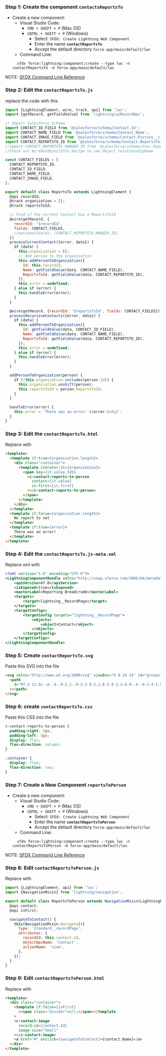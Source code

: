 ### Step 1: Create the component `contactsReportsTo`

- Create a new component:
  - Visual Studio Code:
    - `CMD + SHIFT + P` (Mac OS)
    - `CNTRL + SHIFT + P` (Windows)
      - Select: `SFDX: Create Lightning Web Component`
      - Enter the name **`contactReportsTo`**
      - Accept the default directory `force-app/main/default/lwc`
  - Command Line:
  ```
    sfdx force:lightning:component:create --type lwc -n contactReportsTo -d force-app/main/default/lwc
  ```

NOTE: [SFDX Command Line Reference](https://developer.salesforce.com/docs/atlas.en-us.sfdx_cli_reference.meta/sfdx_cli_reference/)

### Step 2: Edit the `contactReportsTo.js`

replace the code with this

```javascript
import {LightningElement, wire, track, api} from 'lwc';
import {getRecord, getFieldValue} from 'lightning/uiRecordApi';

// Import Salesforce Schema
import CONTACT_ID_FIELD from '@salesforce/schema/Contact.Id';
import CONTACT_NAME_FIELD from '@salesforce/schema/Contact.Name';
import CONTACT_IMAGE_FIELD from '@salesforce/schema/Contact.Picture__c';
import CONTACT_REPORTSTO_ID from '@salesforce/schema/Contact.ReportsToId';
//import CONTACT_REPORTSTO_MANGER_ID from '@salesforce/schema/User.ReportsToId.ReportsToId.Name';
//Check out WireGetObjectInfo Recipe to see Object relationshipName

const CONTACT_FIELDS = [
  CONTACT_REPORTSTO_ID,
  CONTACT_ID_FIELD,
  CONTACT_NAME_FIELD,
  CONTACT_IMAGE_FIELD,
];

export default class ReportsTo extends LightningElement {
  @api recordId;
  @track organization = [];
  @track reportsToId;

  // Find if the current Contact has a ReportsToId
  @wire(getRecord, {
    recordId: '$recordId',
    fields: CONTACT_FIELDS,
    //optionalFields: [CONTACT_REPORTSTO_MANGER_ID]
  })
  processCurrentContact({error, data}) {
    if (data) {
      this.organization = [];
      // Add person to the organization
      this.addPersonToOrganization({
        Id: this.recordId,
        Name: getFieldValue(data, CONTACT_NAME_FIELD),
        ReportsToId: getFieldValue(data, CONTACT_REPORTSTO_ID),
      });
      this.error = undefined;
    } else if (error) {
      this.handleError(error);
    }
  }

  @wire(getRecord, {recordId: '$reportsToId', fields: CONTACT_FIELDS})
  processRecursiveContacts({error, data}) {
    if (data) {
      this.addPersonToOrganization({
        Id: getFieldValue(data, CONTACT_ID_FIELD),
        Name: getFieldValue(data, CONTACT_NAME_FIELD),
        ReportsToId: getFieldValue(data, CONTACT_REPORTSTO_ID),
      });
      this.error = undefined;
    } else if (error) {
      this.handleError(error);
    }
  }

  addPersonToOrganization(person) {
    if (!this.organization.includes(person.Id)) {
      this.organization.unshift(person);
      this.reportsToId = person.ReportsToId;
    }
  }

  handleError(error) {
    this.error = `There was an error: ${error.body}`;
  }
}
```

### Step 3: Edit the `contactReportsTo.html`

Replace with

```html
<template>
  <template if:true={organization.length}>
    <div class="container">
      <template iterator:it={organization}>
        <span key={it.value.Id}>
          <c-contact-reports-to-person
            contact={it.value}
            is-first={it.first}
          ></c-contact-reports-to-person>
        </span>
      </template>
    </div>
  </template>
  <template if:false={organization.length}>
    No report to set
  </template>
  <template if:true={error}>
    There was an error!
  </template>
</template>
```

### Step 4: Edit the `contactReportsTo.js-meta.xml`

Replace xml with

```xml
<?xml version="1.0" encoding="UTF-8"?>
<LightningComponentBundle xmlns="http://soap.sforce.com/2006/04/metadata" fqn="reportsTo">
    <apiVersion>47.0</apiVersion>
    <isExposed>true</isExposed>
    <masterLabel>Reporting Breadcrumb</masterLabel>
    <targets>
        <target>lightning__RecordPage</target>
    </targets>
    <targetConfigs>
        <targetConfig targets="lightning__RecordPage">
            <objects>
                <object>Contact</object>
            </objects>
        </targetConfig>
    </targetConfigs>
</LightningComponentBundle>
```

### Step 5: Create `contactReportsTo.svg`

Paste this SVG into the file

```html
<svg xmlns="http://www.w3.org/2000/svg" viewBox="0 0 24 24" id="groups">
  <path
    d="M7.3 12.9c-.6-.9-.9-2.1-.9-3.3 0-2.1.8-3.9 2.2-4.9-.4-.9-1.4-1.5-2.6-1.5-2 0-3.1 1.7-3.1 3.6 0 1 .3 1.9 1 2.5.3.3.7.8.7 1.3s-.2.9-1.4 1.4c-1.6.7-3.2 1.8-3.2 3.3 0 1 .7 1.8 1.7 1.8h1.5c.2 0 .4-.2.6-.4.7-1.3 2.1-2.2 3.3-2.8.4-.1.5-.7.2-1zm13.5-.9c-1.1-.5-1.3-.9-1.3-1.4s.3-1 .7-1.3c.7-.7 1-1.5 1-2.5 0-1.9-1.1-3.6-3.2-3.6-1.2 0-2.1.6-2.6 1.5 1.4 1 2.2 2.8 2.2 4.9 0 1.2-.3 2.4-.9 3.3-.3.4-.1.9.2 1 1.2.6 2.6 1.5 3.3 2.8.2.2.4.4.6.4h1.5c1 0 1.7-.8 1.7-1.8 0-1.5-1.5-2.6-3.2-3.3zm-5.7 3.4c-1.3-.6-1.5-1.1-1.5-1.6 0-.6.4-1.1.8-1.4.7-.7 1.2-1.7 1.2-2.8 0-2.1-1.3-3.9-3.6-3.9S8.5 7.5 8.5 9.6c0 1.1.5 2.1 1.2 2.8.4.4.8.9.8 1.4 0 .6-.2 1-1.5 1.6-1.8.8-3.6 1.6-3.6 3.3 0 1.1.8 2 1.8 2h9.6c1.1 0 1.9-.9 1.9-2 0-1.6-1.8-2.5-3.6-3.3z"
  ></path>
</svg>
```

### Step 6: create `contactReportsTo.css`

Paste this CSS into the file

```css
c-contact-reports-to-person {
  padding-right: 5px;
  padding-left: 5px;
  display: flex;
  flex-direction: column;
}

.container {
  display: flex;
  flex-direction: row;
}
```

### Step 7: Create a New Component `reportsToPerson`

- Create a new component:
  - Visual Studio Code:
    - `CMD + SHIFT + P` (Mac OS)
    - `CNTRL + SHIFT + P` (Windows)
      - Select: `SFDX: Create Lightning Web Component`
      - Enter the name **`contactReportsToPerson`**
      - Accept the default directory `force-app/main/default/lwc`
  - Command Line:
  ```
    sfdx force:lightning:component:create --type lwc -n contactReportsToPerson -d force-app/main/default/lwc
  ```

NOTE: [SFDX Command Line Reference](https://developer.salesforce.com/docs/atlas.en-us.sfdx_cli_reference.meta/sfdx_cli_reference/)

### Step 8: Edit `contactReportsToPerson.js`

Replace with

```javascript
import {LightningElement, api} from 'lwc';
import {NavigationMixin} from 'lightning/navigation';

export default class ReportsToPerson extends NavigationMixin(LightningElement) {
  @api contact;
  @api isFirst;

  navigateToContact() {
    this[NavigationMixin.Navigate]({
      type: 'standard__recordPage',
      attributes: {
        recordId: this.contact.Id,
        objectApiName: 'Contact',
        actionName: 'view',
      },
    });
  }
}
```

### Step 9: Edit `contactReportsToPerson.html`

Replace with

```html
<template>
  <div class="container">
    <template if:false={isFirst}
      ><span class="divider">&lt;</span></template
    >
    <c-contact-image
      record-id={contact.Id}
      image-size="Small"
    ></c-contact-image>
    <a href="#" onclick={navigateToContact}>{contact.Name}</a>
  </div>
</template>
```
